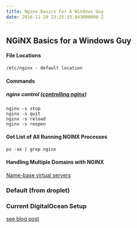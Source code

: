 ```yaml
---
title: Nginx Basics For A Windows Guy
date: 2016-11-29 23:25:33.843000000 Z
---
```


## NGiNX Basics for a Windows Guy

#### File Locations
	/etc/nginx - default location


#### Commands
##### nginx control ([controlling nginx](http://nginx.org/en/docs/control.html))
	nginx -s stop
	nginx -s quit
	nginx -s reload
	nginx -s reopen

#### Get List of All Running NGINX Processes
	ps -ax | grep nginx


#### Handling Multiple Domains with NGINX
[Name-base virtual servers](http://nginx.org/en/docs/http/request_processing.html)


### Default (from droplet)



### Current DigitalOcean Setup
[see blog post](https://www.digitalocean.com/community/articles/how-to-serve-multiple-ghost-blogs-on-one-vps-using-nginx-server-blocks)
